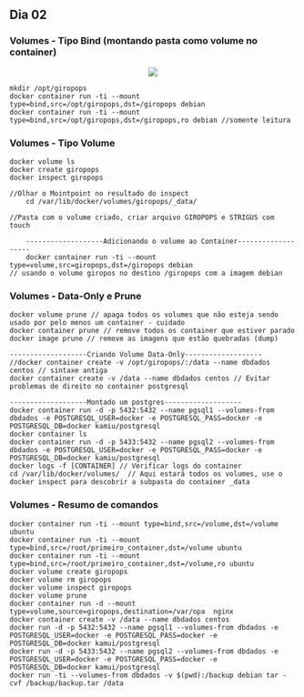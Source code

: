 ## Dia 02 

### Volumes - Tipo Bind (montando pasta como volume no container)   

 <p align="center"><img src="https://user-images.githubusercontent.com/30474126/138013502-04cc94ff-76e8-4f0a-ab98-f25efa984638.png" /></p>

    mkdir /opt/giropops     
    docker container run -ti --mount type=bind,src=/opt/giropops,dst=/giropops debian    
    docker container run -ti --mount type=bind,src=/opt/giropops,dst=/giropops,ro debian //somente leitura    
    
### Volumes - Tipo Volume   
    docker volume ls
    docker create giropops
    docker inspect giropops 
    
    //Olhar o Mointpoint no resultado do inspect
        cd /var/lib/docker/volumes/giropops/_data/
        
    //Pasta com o volume criado, criar arquivo GIROPOPS e STRIGUS com touch
    
        -------------------Adicionando o volume ao Container-------------------
        docker container run -ti --mount type=volume,src=giropops,dst=/giropops debian
    // usando o volume giropos no destino /giropops com a imagem debian
  
### Volumes - Data-Only e Prune
    docker volume prune // apaga todos os volumes que não esteja sendo usado por pelo menos um container - cuidado
    docker container prune // remove todos os container que estiver parado
    docker image prune // remove as imagens que estão quebradas (dump)

    -------------------Criando Volume Data-Only-------------------
    //docker container create -v /opt/giropops/:/data --name dbdados centos // sintaxe antiga
    docker container create -v /data --name dbdados centos // Evitar problemas de direito no container postgresql
    
    -------------------Montado um postgres-------------------
    docker container run -d -p 5432:5432 --name pgsql1 --volumes-from dbdados -e POSTGRESQL_USER=docker -e POSTGRESQL_PASS=docker -e POSTGRESQL_DB=docker kamiu/postgresql
    docker container ls
    docker container run -d -p 5433:5432 --name pgsql2 --volumes-from dbdados -e POSTGRESQL_USER=docker -e POSTGRESQL_PASS=docker -e POSTGRESQL_DB=docker kamiu/postgresql
    docker logs -f [CONTAINER] // Verificar logs do container
    cd /var/lib/docker/volumes/  // Aqui estará todos os volumes, use o docker inspect para descobrir a subpasta do container _data

### Volumes - Resumo de comandos   

    docker container run -ti --mount type=bind,src=/volume,dst=/volume ubuntu    
    docker container run -ti --mount type=bind,src=/root/primeiro_container,dst=/volume ubuntu    
    docker container run -ti --mount type=bind,src=/root/primeiro_container,dst=/volume,ro ubuntu     
    docker volume create giropops    
    docker volume rm giropops      
    docker volume inspect giropops    
    docker volume prune     
    docker container run -d --mount type=volume,source=giropops,destination=/var/opa  nginx    
    docker container create -v /data --name dbdados centos    
    docker run -d -p 5432:5432 --name pgsql1 --volumes-from dbdados -e POSTGRESQL_USER=docker -e POSTGRESQL_PASS=docker -e POSTGRESQL_DB=docker kamui/postgresql    
    docker run -d -p 5433:5432 --name pgsql2 --volumes-from dbdados -e  POSTGRESQL_USER=docker -e POSTGRESQL_PASS=docker -e POSTGRESQL_DB=docker kamui/postgresql     
    docker run -ti --volumes-from dbdados -v $(pwd):/backup debian tar -cvf /backup/backup.tar /data     
